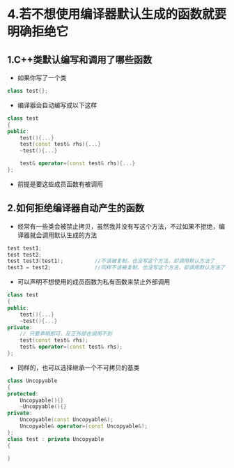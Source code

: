 # 4.若不想使用编译器默认生成的函数就要明确拒绝它

## 1.C++类默认编写和调用了哪些函数
- 如果你写了一个类
``` cpp
class test{};
```
- 编译器会自动编写成以下这样
``` cpp
class test
{
public:
    test(){...}
    test(const test& rhs){...}
    ~test(){...}

    test& operator=(const test& rhs){...}
};
```
- 前提是要这些成员函数有被调用
## 2.如何拒绝编译器自动产生的函数
- 经常有一些类会被禁止拷贝，虽然我并没有写这个方法，不过如果不拒绝，编译器就会调用默认生成的方法
``` cpp
test test1;
test test2;
test test3(test1);          //不该被复制，也没写这个方法，却调用默认方法了
test3 = test2;              //同样不该被复制，也没写这个方法，却调用默认方法了
```
- 可以声明不想使用的成员函数为私有函数来禁止外部调用
``` cpp
class test
{
public:
    test(){...}
    ~test(){...}
private:
    // 只要声明即可，反正外部也调用不到
    test(const test& rhs);
    test& operator=(const test& rhs);
};
```
- 同样的，也可以选择继承一个不可拷贝的基类
``` cpp
class Uncopyable
{
protected:
    Uncopyable(){}
    ~Uncopyable(){}
private:
    Uncopyable(const Uncopyable&);
    Uncopyable& operator=(const Uncopyable&);
};
class test : private Uncopyable
{
    
}
```